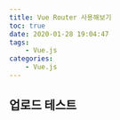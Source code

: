 ```yaml
---
title: Vue Router 사용해보기
toc: true
date: 2020-01-28 19:04:47
tags:
	- Vue.js
categories:
	- Vue.js
---
```


## 업로드 테스트